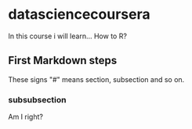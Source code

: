 # datasciencecoursera

In this course i will learn...
How to R?

## First Markdown steps

These signs "#" means section, subsection and so on.

### subsubsection
Am I right?
